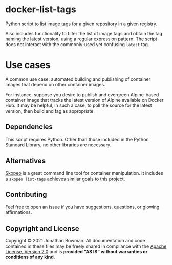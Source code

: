 # docker-list-tags

Python script to list image tags for a given repository in a given registry.

Also includes functionality to filter the list of image tags and obtain the tag naming the latest version, using a regular expression pattern. The script does not interact with the commonly-used yet confusing `latest` tag.

# Use cases

A common use case: automated building and publishing of container images that depend on other container images.

For instance, suppose you desire to publish and evergreen Alpine-based container image that tracks the latest version of Alpine available on Docker Hub. It may be helpful, in such a case, to poll the source for the latest version, then build and tag as appropriate.

## Dependencies

This script requires Python. Other than those included in the Python Standard Library, no other libraries are necessary.

## Alternatives

[Skopeo] is a great command line tool for container manipulation. It includes a `skopeo list-tags` achieves similar goals to this project.

## Contributing

Feel free to open an issue if you have suggestions, questions, or glowing affirmations.

## Copyright and License

Copyright © 2021 Jonathan Bowman. All documentation and code contained in these files may be freely shared in compliance with the [Apache License, Version 2.0][license] and is **provided “AS IS” without warranties or conditions of any kind**.

[article]: https://dev.to/bowmanjd/
[license]: LICENSE
[apachelicense]: http://www.apache.org/licenses/LICENSE-2.0
[skopeo]: https://github.com/containers/skopeo
